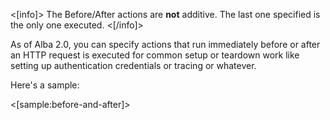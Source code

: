 <!--title: Before and after actions-->

<[info]>
The Before/After actions are **not** additive. The last one specified is the only one executed.
<[/info]>

As of Alba 2.0, you can specify actions that run immediately before or after an HTTP request is executed for common setup or teardown
work like setting up authentication credentials or tracing or whatever.

Here's a sample:

<[sample:before-and-after]>